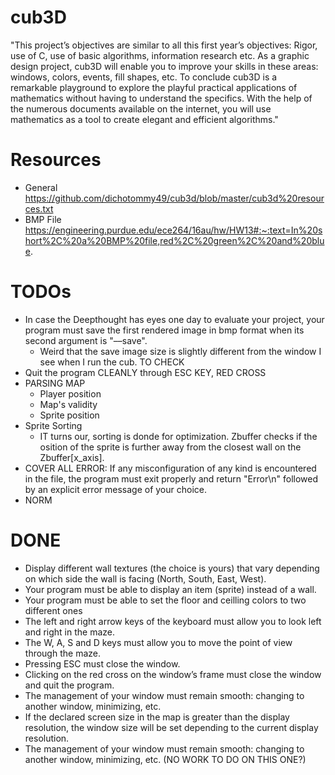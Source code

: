 # cub3D
"This project’s objectives are similar to all this first year’s objectives: Rigor, use of C, use of basic algorithms, information research etc. As a graphic design project, cub3D will enable you to improve your skills in these areas: windows, colors, events, fill shapes, etc. To conclude cub3D is a remarkable playground to explore the playful practical applications of mathematics without having to understand the specifics. With the help of the numerous documents available on the internet, you will use mathematics as a tool to create elegant and efficient algorithms."

# Resources
- General
    https://github.com/dichotommy49/cub3d/blob/master/cub3d%20resources.txt
- BMP File
    https://engineering.purdue.edu/ece264/16au/hw/HW13#:~:text=In%20short%2C%20a%20BMP%20file,red%2C%20green%2C%20and%20blue.


# TODOs
- In case the Deepthought has eyes one day to evaluate your project, your program must save the first rendered image in bmp format when its second argument is "––save".
    - Weird that the save image size is slightly different from the window I see when I run the cub. TO CHECK
- Quit the program CLEANLY through ESC KEY, RED CROSS
- PARSING MAP
    - Player position
    - Map's validity
    - Sprite position
- Sprite Sorting
    - IT turns our, sorting is donde for optimization. Zbuffer checks if the osition of the sprite is further away from the closest wall on the Zbuffer[x_axis].
- COVER ALL ERROR: If any misconfiguration of any kind is encountered in the file, the program must exit properly and return "Error\n" followed by an explicit error message of your choice.
- NORM

# DONE
- Display different wall textures (the choice is yours) that vary depending on which side the wall is facing (North, South, East, West).
- Your program must be able to display an item (sprite) instead of a wall.
- Your program must be able to set the floor and ceilling colors to two different ones
- The left and right arrow keys of the keyboard must allow you to look left and right in the maze.
- The W, A, S and D keys must allow you to move the point of view through the maze.
- Pressing ESC must close the window.
- Clicking on the red cross on the window’s frame must close the window and quit the program.
- The management of your window must remain smooth: changing to another window, minimizing, etc.
- If the declared screen size in the map is greater than the display resolution, the window size will be set depending to the current display resolution.
- The management of your window must remain smooth: changing to another window, minimizing, etc. (NO WORK TO DO ON THIS ONE?)